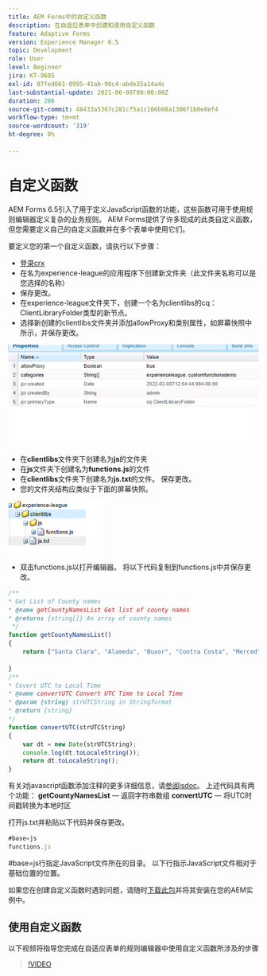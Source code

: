 ```yaml
---
title: AEM Forms中的自定义函数
description: 在自适应表单中创建和使用自定义函数
feature: Adaptive Forms
version: Experience Manager 6.5
topic: Development
role: User
level: Beginner
jira: KT-9685
exl-id: 07fed661-0995-41ab-90c4-abde35a14a4c
last-substantial-update: 2021-06-09T00:00:00Z
duration: 286
source-git-commit: 48433a5367c281cf5a1c106b08a1306f1b0e8ef4
workflow-type: tm+mt
source-wordcount: '319'
ht-degree: 0%

---
```


# 自定义函数

AEM Forms 6.5引入了用于定义JavaScript函数的功能，这些函数可用于使用规则编辑器定义复杂的业务规则。
AEM Forms提供了许多现成的此类自定义函数，但您需要定义自己的自定义函数并在多个表单中使用它们。

要定义您的第一个自定义函数，请执行以下步骤：
* [登录crx](http://localhost:4502/crx/de/index.jsp#/apps/experience-league/clientlibs)
* 在名为experience-league的应用程序下创建新文件夹（此文件夹名称可以是您选择的名称）
* 保存更改。
* 在experience-league文件夹下，创建一个名为clientlibs的cq：ClientLibraryFolder类型的新节点。
* 选择新创建的clientlibs文件夹并添加allowProxy和类别属性，如屏幕快照中所示，并保存更改。

![client-lib](assets/custom-functions.png)
* 在&#x200B;**clientlibs**&#x200B;文件夹下创建名为&#x200B;**js**&#x200B;的文件夹
* 在&#x200B;**js**&#x200B;文件夹下创建名为&#x200B;**functions.js**&#x200B;的文件
* 在&#x200B;**clientlibs**&#x200B;文件夹下创建名为&#x200B;**js.txt**&#x200B;的文件。 保存更改。
* 您的文件夹结构应类似于下面的屏幕快照。

![规则编辑器](assets/folder-structure.png)

* 双击functions.js以打开编辑器。
将以下代码复制到functions.js中并保存更改。

```javascript
/**
* Get List of County names
* @name getCountyNamesList Get list of county names
* @returns {string[]} An array of county names
 */
function getCountyNamesList()
{
    return ["Santa Clara", "Alameda", "Buxor", "Contra Costa", "Merced"];

}
/**
* Covert UTC to Local Time
* @name convertUTC Convert UTC Time to Local Time
* @param {string} strUTCString in Stringformat
* @return {string}
*/
function convertUTC(strUTCString)
{
    var dt = new Date(strUTCString);
    console.log(dt.toLocaleString());
    return dt.toLocaleString();
}
```

有关对javascript函数添加注释的更多详细信息，请[参阅jsdoc](https://jsdoc.app/index.html)。
上述代码具有两个功能：
**getCountyNamesList** — 返回字符串数组
**convertUTC** — 将UTC时间戳转换为本地时区

打开js.txt并粘贴以下代码并保存更改。

```javascript
#base=js
functions.js
```

&#x200B;#base=js行指定JavaScript文件所在的目录。
以下行指示JavaScript文件相对于基础位置的位置。

如果您在创建自定义函数时遇到问题，请随时[下载此包](assets/custom-functions.zip)并将其安装在您的AEM实例中。

## 使用自定义函数

以下视频将指导您完成在自适应表单的规则编辑器中使用自定义函数所涉及的步骤
>[!VIDEO](https://video.tv.adobe.com/v/3445851?quality=12&learn=on&captions=chi_hans)
